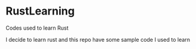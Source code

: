 # RustLearning
Codes used to learn Rust

I decide to learn rust and this repo have some sample code I used to learn

